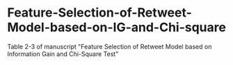 # Feature-Selection-of-Retweet-Model-based-on-IG-and-Chi-square
Table 2-3 of manuscript "Feature Selection of Retweet Model based on Information Gain and Chi-Square Test"
